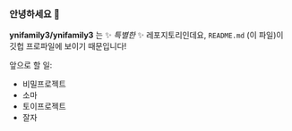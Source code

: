 ### 안녕하세요 👋

**ynifamily3/ynifamily3** 는 ✨ _특별한_ ✨ 레포지토리인데요, `README.md` (이 파일)이 깃헙 프로파일에 보이기 때문입니다!

앞으로 할 일:
- 비밀프로젝트
- 소마
- 토이프로젝트
- 잘자

